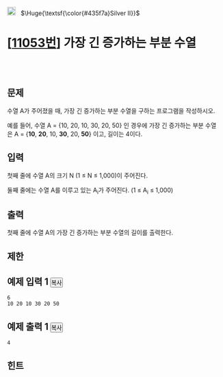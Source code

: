 <img src = 'https://d2gd6pc034wcta.cloudfront.net/tier/9.svg' style="width: 20px"> &nbsp; $\Huge{\textsf{\color{#435f7a}Silver Ⅱ}}$
<br>
<h1>[<a href='https://www.acmicpc.net/problem/11053'>11053번</a>] 가장 긴 증가하는 부분 수열</h1>
<br>
<br>

<div class="headline">
<h2>문제</h2>
</div>
<div id="problem_description" class="problem-text">
<p>수열 A가 주어졌을 때, 가장 긴 증가하는&nbsp;부분&nbsp;수열을 구하는 프로그램을 작성하시오.</p>
<p>예를 들어, 수열 A = {10, 20, 10, 30, 20, 50} 인 경우에 가장 긴 증가하는 부분&nbsp;수열은&nbsp;A = {<strong>10</strong>, <strong>20</strong>, 10, <strong>30</strong>, 20, <strong>50</strong>} 이고, 길이는 4이다.</p>
</div>

<div class="headline">
<h2>입력</h2>
</div>
<div id="problem_input" class="problem-text">
<p>첫째 줄에 수열 A의 크기 N (1 ≤ N ≤ 1,000)이 주어진다.</p>
<p>둘째 줄에는 수열 A를 이루고 있는 A<sub>i</sub>가 주어진다. (1 ≤ A<sub>i</sub> ≤ 1,000)</p>
</div>

<div class="headline">
<h2>출력</h2>
</div>
<div id="problem_output" class="problem-text">
<p>첫째 줄에 수열 A의 가장 긴 증가하는 부분 수열의 길이를 출력한다.</p>
</div>

<div class="headline">
<h2>제한</h2>
</div>
<div id="problem_limit" class="problem-text">
</div>

<div class="headline">
<h2>예제 입력 1
<button type="button" class="btn btn-link copy-button" style="padding: 0px;" data-clipboard-target="#sample-input-1">복사</button>
</h2>
</div>

```
6
10 20 10 30 20 50

```

<div class="headline">
<h2>예제 출력 1
<button type="button" class="btn btn-link copy-button" style="padding: 0px;" data-clipboard-target="#sample-output-1">복사</button>
</h2>
</div>

```
4

```

<div class="headline">
<h2>힌트</h2>
</div>
<div id="problem_hint" class="problem-text">
</div>
